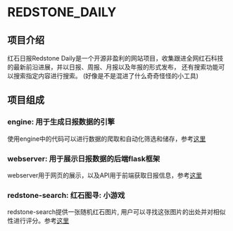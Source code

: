 # REDSTONE_DAILY

## 项目介绍

红石日报Redstone Daily是一个开源非盈利的网站项目，收集跟进全网红石科技的最新前沿进展，并以日报、周报、月报以及年报的形式发布， 还有搜索功能可以搜索指定内容进行搜索。
(好像是不是混进了什么奇奇怪怪的小工具)

## 项目组成

### engine: 用于生成日报数据的引擎

使用engine中的代码可以进行数据的爬取和自动化筛选和储存，参考[这里](engine_old/README.md)

### webserver: 用于展示日报数据的后端flask框架

webserver用于网页的展示，以及API用于前端获取日报信息，参考[这里](web-server/README.md)

### redstone-search: 红石图寻: 小游戏

redstone-search提供一张随机红石图片, 用户可以寻找这张图片的出处并对相似性进行评分。参考[这里](redstonesearch/README.md)